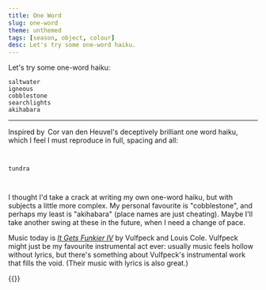 ```yaml
---
title: One Word
slug: one-word
theme: unthemed
tags: [season, object, colour]
desc: Let's try some one-word haiku.
---
```


Let's try some one-word haiku:

```
saltwater
igneous
cobblestone
searchlights
akihabara
```

<!--more-->

---

Inspired by  Cor van den Heuvel's deceptively brilliant one word haiku, which I feel I must reproduce in full, spacing and all:


<pre><code>

tundra


</code></pre>

I thought I'd take a crack at writing my own one-word haiku, but with subjects a little more complex.
My personal favourite is "cobblestone", and perhaps my least is "akihabara" (place names are just cheating).
Maybe I'll take another swing at these in the future, when I need a change of pace.

Music today is [*It Gets Funkier IV*][1] by Vulfpeck and Louis Cole.
Vulfpeck might just be my favourite instrumental act ever: usually music feels hollow without lyrics, but there's something about Vulfpeck's instrumental work that fills the void.
(Their music with lyrics is also great.)

[1]: https://www.youtube.com/watch?v=Nq5LMGtBmis

{{<youtube Nq5LMGtBmis>}}
